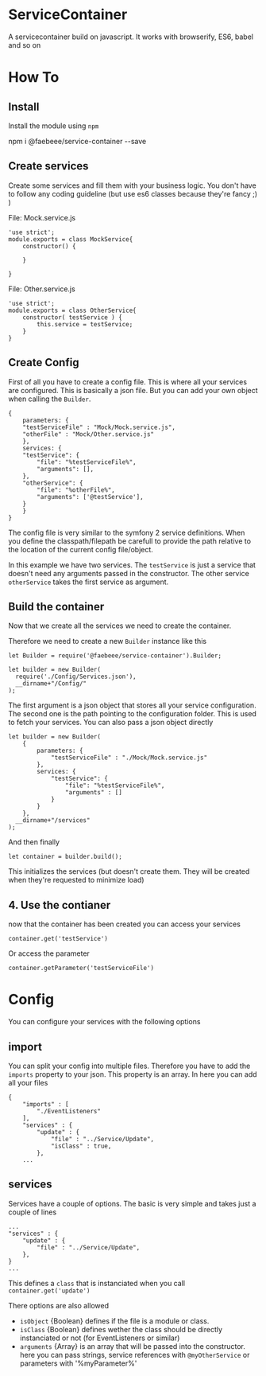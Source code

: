 # ServiceContainer

A servicecontainer build on javascript. It works with browserify, ES6, babel and so on

# How To
## Install 
  Install the module using `npm`

  npm i @faebeee/service-container --save

## Create services
Create some services and fill them with your business logic. 
You don't have to follow any coding guideline (but use es6 classes because they're fancy ;) )

File: Mock.service.js

    'use strict';
    module.exports = class MockService{
        constructor() {
            
        }

    }

File: Other.service.js

    'use strict';
    module.exports = class OtherService{
        constructor( testService ) {
            this.service = testService;
        }
    }

## Create Config
First of all you have to create a config file.
This is where all your services are configured.
This is basically a json file. But you can add your own object
when calling the `Builder`.

    {
        parameters: {
        "testServiceFile" : "Mock/Mock.service.js",
        "otherFile" : "Mock/Other.service.js"
        },
        services: {
        "testService": {
            "file": "%testServiceFile%",
            "arguments": [],
        },
        "otherService": {
            "file": "%otherFile%",
            "arguments": ['@testService'],
        }
        }
    }

The config file is very similar to the symfony 2 service definitions.
When you define the classpath/filepath be carefull to provide the path relative 
to the location of the current config file/object.

In this example we have two services. The `testService` is just a service that doesn't need
any arguments passed in the constructor.
The other service `otherService` takes the first service as argument.

## Build the container
Now that we create all the services we need to create the container.

Therefore we need to create a new `Builder` instance like this

    let Builder = require('@faebeee/service-container').Builder;

    let builder = new Builder(
      require('./Config/Services.json'),
      __dirname+"/Config/"
    );

The first argument is a json object that stores all your service configuration.
The second one is the path pointing to the configuration folder. This is used to fetch your services. 
You can also pass a json object directly

    let builder = new Builder(
        {
            parameters: {
                "testServiceFile" : "./Mock/Mock.service.js"
            },
            services: {
                "testService": {
                    "file": "%testServiceFile%",
                    "arguments" : []
                }
            }
        },
      __dirname+"/services"        
    );

And then finally

    let container = builder.build();

This initializes the services (but doesn't create them. They will be created when they're requested to minimize load)

## 4. Use the contianer
now that the container has been created you can access your services

    container.get('testService')

Or access the parameter

    container.getParameter('testServiceFile')
    

# Config

You can configure your services with the following options

## import

You can split your config into multiple files. Therefore you have to add the `imports` property to your json. This property is an array.
In here you can add all your files

    {
        "imports" : [
            "./EventListeners"
        ],
        "services" : {
            "update" : {
                "file" : "../Service/Update",
                "isClass" : true,
            },
        ...

## services

Services have a couple of options. The basic is very simple and takes just a couple of lines

    ...
    "services" : {
        "update" : {
            "file" : "../Service/Update",
        },
    }
    ...

This defines a `class` that is instanciated when you call `container.get('update')`

There options are also allowed

- `isObject` {Boolean} defines if the file is a module or class.
- `isClass` {Boolean} defines wether the class should be directly instanciated or not (for EventListeners or similar)
- `arguments` {Array} is an array that will be passed into the constructor. here you can pass strings, service references with `@myOtherService` or parameters with '%myParameter%'